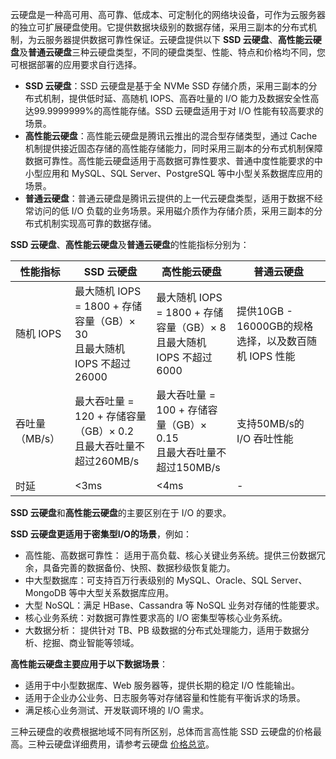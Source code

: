 云硬盘是一种高可用、高可靠、低成本、可定制化的网络块设备，可作为云服务器的独立可扩展硬盘使用。它提供数据块级别的数据存储，采用三副本的分布式机制，为云服务器提供数据可靠性保证。云硬盘提供以下 **SSD 云硬盘**、**高性能云硬盘**及**普通云硬盘**三种云硬盘类型，不同的硬盘类型、性能、特点和价格均不同，您可根据部署的应用要求自行选择。

- **SSD 云硬盘**：SSD 云硬盘是基于全 NVMe SSD 存储介质，采用三副本的分布式机制，提供低时延、高随机 IOPS、高吞吐量的 I/O 能力及数据安全性高达99.9999999%的高性能存储。SSD 云硬盘适用于对 I/O 性能有较高要求的场景。
- **高性能云硬盘**：高性能云硬盘是腾讯云推出的混合型存储类型，通过 Cache 机制提供接近固态存储的高性能存储能力，同时采用三副本的分布式机制保障数据可靠性。高性能云硬盘适用于高数据可靠性要求、普通中度性能要求的中小型应用和 MySQL、SQL Server、PostgreSQL 等中小型关系数据库应用的场景。
- **普通云硬盘**：普通云硬盘是腾讯云提供的上一代云硬盘类型，适用于数据不经常访问的低 I/O 负载的业务场景。采用磁介质作为存储介质，采用三副本的分布式机制实现高可靠的数据存储。

**SSD 云硬盘**、**高性能云硬盘**及**普通云硬盘**的性能指标分别为：

|        性能指标       | SSD 云硬盘                                                    | 高性能云硬盘                                                 | 普通云硬盘                                                   |
| -------------- | ------------------------------------------------------------ | ------------------------------------------------------------ | ------------------------------------------------------------ |
| 随机 IOPS       | 最大随机 IOPS = 1800 + 存储容量（GB）× 30<br/>且最大随机 IOPS 不超过26000 | 最大随机 IOPS = 1800 + 存储容量（GB）× 8<br>且最大随机 IOPS 不超过6000 | 提供10GB - 16000GB的规格选择，以及数百随机 IOPS 性能 |
| 吞吐量（MB/s） | 最大吞吐量 = 120 + 存储容量（GB）× 0.2<br/>且最大吞吐量不超过260MB/s | 最大吞吐量 = 100 + 存储容量（GB）× 0.15<br>且最大吞吐量不超过150MB/s | 支持50MB/s的 I/O 吞吐性能                            |
| 时延           | <3ms                                                 | <4ms                                                 | -                                                         |

**SSD 云硬盘**和**高性能云硬盘**的主要区别在于 I/O 的要求。

**SSD 云硬盘更适用于密集型I/O的场景**，例如：
- 高性能、高数据可靠性： 适用于高负载、核心关键业务系统。提供三份数据冗余，具备完善的数据备份、快照、数据秒级恢复能力。
- 中大型数据库：可支持百万行表级别的 MySQL、Oracle、SQL Server、MongoDB 等中大型关系数据库应用。
- 大型 NoSQL：满足 HBase、Cassandra 等 NoSQL 业务对存储的性能要求。
- 核心业务系统：对数据可靠性要求高的 I/O 密集型等核心业务系统。
- 大数据分析： 提供针对 TB、PB 级数据的分布式处理能力，适用于数据分析、挖掘、商业智能等领域。

**高性能云硬盘主要应用于以下数据场景**：
- 适用于中小型数据库、Web 服务器等，提供长期的稳定 I/O 性能输出。
- 适用于企业办公业务、日志服务等对存储容量和性能有平衡诉求的场景。
- 满足核心业务测试、开发联调环境的 I/O 需求。
  

三种云硬盘的收费根据地域不同有所区别，总体而言高性能 SSD 云硬盘的价格最高。三种云硬盘详细费用，请参考云硬盘 [价格总览](https://intl.cloud.tencent.com/document/product/362/2413)。
